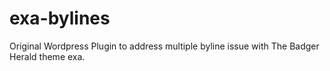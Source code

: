 # exa-bylines
Original Wordpress Plugin to address multiple byline issue with The Badger Herald theme exa.
